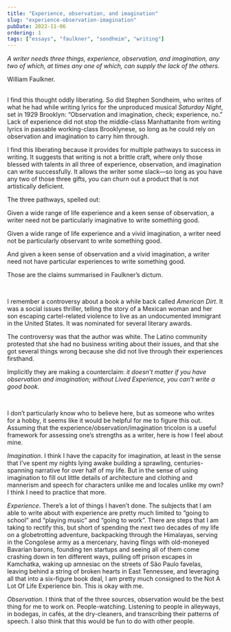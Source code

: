 ```yaml
---
title: "Experience, observation, and imagination"
slug: "experience-observation-imagination"
pubDate: 2022-11-06
ordering: 1
tags: ["essays", "faulkner", "sondheim", "writing"]
---
```


_A writer needs three things, experience, observation, and imagination, any two of which, at times any one of which, can supply the lack of the others._
<div class="quote-attribution">
William Faulkner.
</div>

<br />

<span class="small-caps">I find this thought</span> oddly liberating. So did Stephen Sondheim, who writes of what he had while writing lyrics for the unproduced musical _Saturday Night_, set in 1929 Brooklyn: “Observation and imagination, check; experience, no.” Lack of experience did not stop the middle-class Manhattanite from writing lyrics in passable working-class Brooklynese, so long as he could rely on observation and imagination to carry him through.

I find this liberating because it provides for multiple pathways to success in writing. It suggests that writing is not a brittle craft, where only those blessed with talents in all three of experience, observation, and imagination can write successfully. It allows the writer some slack—so long as you have any two of those three gifts, you can churn out a product that is not artistically deficient.

The three pathways, spelled out:

Given a wide range of life experience and a keen sense of observation, a writer need not be particularly imaginative to write something good.

Given a wide range of life experience and a vivid imagination, a writer need not be particularly observant to write something good.

And given a keen sense of observation and a vivid imagination, a writer need not have particular experiences to write something good.

Those are the claims summarised in Faulkner’s dictum.

<br />

I remember a controversy about a book a while back called _American Dirt_. It was a social issues thriller, telling the story of a Mexican woman and her son escaping cartel-related violence to live as an undocumented immigrant in the United States. It was nominated for several literary awards.

The controversy was that the author was white. The Latino community protested that she had no business writing about their issues, and that she got several things wrong because she did not live through their experiences firsthand.

Implicitly they are making a counterclaim: _it doesn’t matter if you have observation and imagination; without Lived Experience, you can’t write a good book._

<br />

I don’t particularly know who to believe here, but as someone who writes for a hobby, it seems like it would be helpful for me to figure this out. Assuming that the experience/observation/imagination tricolon is a useful framework for assessing one’s strengths as a writer, here is how I feel about mine.

_Imagination_. I think I have the capacity for imagination, at least in the sense that I’ve spent my nights lying awake building a sprawling, centuries-spanning narrative for over half of my life. But in the sense of using imagination to fill out little details of architecture and clothing and mannerism and speech for characters unlike me and locales unlike my own? I think I need to practice that more.

_Experience_. There’s a lot of things I haven’t done. The subjects that I am able to write about with experience are pretty much limited to “going to school” and “playing music” and “going to work”. There are steps that I am taking to rectify this, but short of spending the next two decades of my life on a globetrotting adventure, backpacking through the Himalayas, serving in the Congolese army as a mercenary, having flings with old-moneyed Bavarian barons, founding ten startups and seeing all of them come crashing down in ten different ways, pulling off prison escapes in Kamchatka, waking up amnesiac on the streets of São Paulo favelas, leaving behind a string of broken hearts in East Tennessee, and leveraging all that into a six-figure book deal, I am pretty much consigned to the Not A Lot Of Life Experience bin. This is okay with me.

_Observation_. I think that of the three sources, observation would be the best thing for me to work on. People-watching. Listening to people in alleyways, in bodegas, in cafés, at the dry-cleaners, and transcribing their patterns of speech. I also think that this would be fun to do with other people.